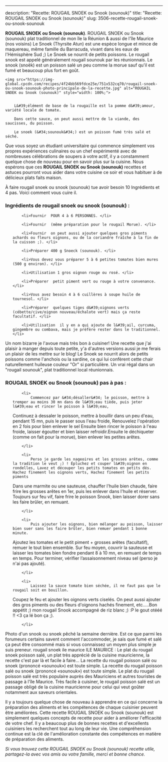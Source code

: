 ---
description: "Recette: ROUGAIL SNOEK ou Snook (sounouk)"
title: "Recette: ROUGAIL SNOEK ou Snook (sounouk)"
slug: 3506-recette-rougail-snoek-ou-snook-sounouk

<p>
	<strong>ROUGAIL SNOEK ou Snook (sounouk)</strong>. 
	ROUGAIL SNOEK ou Snook (sounouk) plat traditionnel de mon île la Réunion &amp; aussi de l&#39;île Maurice (nos voisins) Le Snoek (Thyrsite Atun) est une espèce longue et mince de maquereau, même famille du Barracuda, vivant dans les eaux de l&#39;Hémisphère Sud ;) Le Snoek se nourrit de petits poissons. Le rougail snook est appelé généralement rougail sounouk par les réunionnais. Le snook (snoëk) est un poisson salé un peu comme la morue sauf qu&#39;il est fumé et beaucoup plus fort en goût.
</p>
<p>
	
	<img src="https://img-global.cpcdn.com/recipes/4f24bb569fdce25e/751x532cq70/rougail-snoek-ou-snook-sounouk-photo-principale-de-la-recette.jpg" alt="ROUGAIL SNOEK ou Snook (sounouk)" style="width: 100%;">
	
	
		L&#39;élément de base de la rougaille est la pomme d&#39;amour, variété locale de tomate.
	
		Dans cette sauce, on peut aussi mettre de la viande, des saucisses, du poisson.
	
		Le snoek (&#34;sounouk&#34;) est un poisson fumé très salé et séché.
	
</p>

Que vous soyez un étudiant universitaire qui commence simplement vos propres expériences culinaires ou un chef expérimenté avec de nombreuses célébrations de soupers à votre actif, il y a constamment quelque chose de nouveau pour en savoir plus sur la cuisine. Nous espérons que ces <strong> ROUGAIL SNOEK ou Snook (sounouk) </strong> recettes et astuces pourront vous aider dans votre cuisine ce soir et vous habituer à de délicieux plats faits maison.

<!--inarticleads1-->

À faire rougail snoek ou snook (sounouk) tue avoir besoin 10 Ingrédients et 4 pas. Voici comment vous cuire il.

<h3>Ingrédients de rougail snoek ou snook (sounouk) :</h3>

<ol>
	
		<li>Fournir  POUR 4 à 6 PERSONNES. </li>
	
		<li>Fournir  (même préparation pour le rougail Morue). </li>
	
		<li>Fournir  on peut aussi ajouter quelques gros piments achards ou fleurs oignons, ou de la coriandre fraîche à la fin de la cuisson ;). </li>
	
		<li>Préparer 400 g Snoeck (sounouk). </li>
	
		<li>Vous devez vous préparer 5 à 6 petites tomates bien mures (500 g environ). </li>
	
		<li>Utilisation 1 gros oignon rouge ou rosé. </li>
	
		<li>Préparer  petit piment vert ou rouge à votre convenance. </li>
	
		<li>Vous avez besoin 4 à 6 cuillères à soupe huile de tournesol. </li>
	
		<li>Préparer  quelques tiges d&#39;oignons verts (cébette/cive/oignon nouveau/échalote vert) mais ça reste facultatif. </li>
	
		<li>Utilisation  il y en a qui ajoute de l&#39;ail, curcuma, gingembre ou combava, mais je préfère rester dans le traditionnel. </li>
	
</ol>

Un nom bizarre je l&#39;avoue mais très bon à cuisiner! Une recette que j&#39;ai plaisir à manger depuis toute petite, y&#39;a d&#39;autres versions aussi je me ferais un plaisir de les mettre sur le blog! Le Snoek se nourrit alors de petits poissons comme l&#39;anchois ou la sardine, ce qui lui confèrent cette chair naturellement huileuse couleur &#34;Or&#34; si particulière. Un vrai régal dans un &#34;rougail sounouk&#34;, plat traditionnel local réunionnais. 

<!--inarticleads2-->

<h3>ROUGAIL SNOEK ou Snook (sounouk) pas à pas :</h3>

<ol>
	
		<li>
			Commencez par &#34;désaller&#34; le poisson, mettre à tremper au moins 30 mn dans de l&#39;eau tiède, puis jeter l&#39;eau et rincer le poisson à l&#39;eau, 
Continuez à dessaler le poisson, mettre à bouillir dans un peu d&#39;eau, pendant 15 mn, puis le passer sous l&#39;eau froide, Renouvelez l&#39;opération en 2 fois pour bien enlever le sel
Ensuite bien rincer le poisson à l&#39;eau froide, laisser égoutter et bien laisser refroidir.Ensuite le déchiqueter (comme on fait pour la morue), bien enlever les petites arêtes.
			
			
		</li>
	
		<li>
			Perso je garde les nageoires et les grosses arêtes, comme la tradition le veut ;) ! Épluchez et couper l&#39;oignon en rondelles, Lavez et découper les petits tomates en petits dés. Hachez finement les oignons verts, Hachez finement les petits piments
Dans une marmite ou une sauteuse, chauffer l&#39;huile bien chaude, faire frire les grosses arêtes en 1er, puis les enlever dans l&#39;huile et réserver. Toujours sur feu vif, faire frire le poisson Snook, bien laisser dorer sans les faire brûler, en remuant.
			
			
		</li>
	
		<li>
			Puis ajouter les oignons, bien mélanger au poisson, laisser bien suer sans les faire brûler, bien remuer pendant 1 bonne minute.
Ajoutez les tomates et le petit piment + grosses arêtes (facultatif), remuer le tout bien ensemble. Sur feu moyen, couvrir la sauteuse et laisser les tomates bien fondre pendant 8 à 10 mn, en remuant de temps en temps. 
Pour terminer, vérifier l’assaisonnement niveau sel (perso je n&#39;ai pas ajouté).
			
			
		</li>
	
		<li>
			Laissez la sauce tomate bien séchée, il ne faut pas que le rougail soit en bouillon. 
Coupez le feu et ajouter les oignons verts ciselés.
On peut aussi ajouter des gros piments ou des fleurs d&#39;oignons hachés finement, etc.....Bon appétit ;) mon rougail Snook accompagné de riz blanc
;) :P le gout otééé !! &lt;3 ça lé bon ça ;).
			
			
		</li>
	
</ol>

Photo d&#39;un snook ou snoek pêché la semaine dernière. Est ce que parmi les forumeurs certains savent comment l&#39;accommoder, je sais que fumé et salé ça peut être consommé mais si vous connaissez un moyen plus simple je suis preneur. rougail snoek ile maurice ILE MAURICE : Le plat du rougail snoek poisson salé, un plat très apprécié de la cuisine mauricienne, la recette c&#39;est par là et facile à faire… La recette du rougail poisson salé ou snoek (prononcé «sounouk») est toute simple. La recette du rougail poisson salé ou snoek (prononcé «sounouk») est toute simple. Le plat du rougail poisson salé est très populaire auprès des Mauriciens et autres touristes de passage à l&#39;île Maurice. Très facile à cuisiner, le rougail poisson salé est un passage obligé de la cuisine mauricienne pour celui qui veut goûter notamment aux saveurs orientales. 

<!--inarticleads1-->

<p>
Il y a toujours quelque chose de nouveau à apprendre en ce qui concerne la préparation des aliments et les compétences de chaque cuisinier peuvent être améliorées. Cette recette ROUGAIL SNOEK ou Snook (sounouk) est simplement quelques concepts de recette pour aider à améliorer l'efficacité de votre chef. Il y a beaucoup plus de bonnes recettes et d'excellents cuisiniers les recherchent tout au long de leur vie. Une compréhension continue est la clé de l'amélioration constante des compétences en matière de préparation des aliments.
</p>

<p>
<i>Si vous trouvez cette ROUGAIL SNOEK ou Snook (sounouk) recette utile, partagez-la avec vos amis ou votre famille, merci et bonne chance.</i>
</p>
